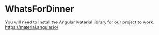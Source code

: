 # WhatsForDinner
You will need to install the Angular Material library for our project to work.
https://material.angular.io/
